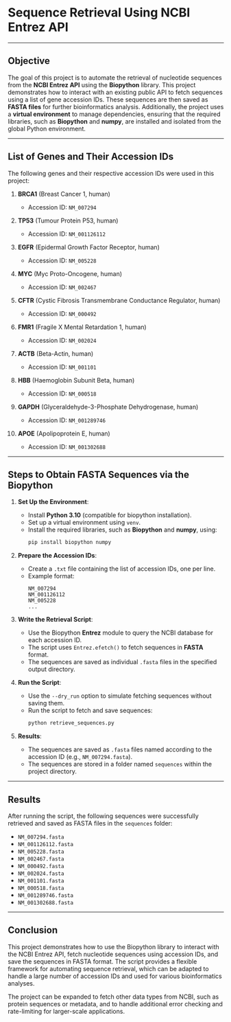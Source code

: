 # Sequence Retrieval Using NCBI Entrez API

---

## Objective

The goal of this project is to automate the retrieval of nucleotide sequences from the **NCBI Entrez API** using the **Biopython** library. This project demonstrates how to interact with an existing public API to fetch sequences using a list of gene accession IDs. These sequences are then saved as **FASTA files** for further bioinformatics analysis. Additionally, the project uses a **virtual environment** to manage dependencies, ensuring that the required libraries, such as **Biopython** and **numpy**, are installed and isolated from the global Python environment.

---

## List of Genes and Their Accession IDs

The following genes and their respective accession IDs were used in this project:

1. **BRCA1** (Breast Cancer 1, human)  
   - Accession ID: `NM_007294`

2. **TP53** (Tumour Protein P53, human)  
   - Accession ID: `NM_001126112`

3. **EGFR** (Epidermal Growth Factor Receptor, human)  
   - Accession ID: `NM_005228`

4. **MYC** (Myc Proto-Oncogene, human)  
   - Accession ID: `NM_002467`

5. **CFTR** (Cystic Fibrosis Transmembrane Conductance Regulator, human)  
   - Accession ID: `NM_000492`

6. **FMR1** (Fragile X Mental Retardation 1, human)  
   - Accession ID: `NM_002024`

7. **ACTB** (Beta-Actin, human)  
   - Accession ID: `NM_001101`

8. **HBB** (Haemoglobin Subunit Beta, human)  
   - Accession ID: `NM_000518`

9. **GAPDH** (Glyceraldehyde-3-Phosphate Dehydrogenase, human)  
   - Accession ID: `NM_001289746`

10. **APOE** (Apolipoprotein E, human)  
    - Accession ID: `NM_001302688`

---

## Steps to Obtain FASTA Sequences via the Biopython

1. **Set Up the Environment**:
   - Install **Python 3.10** (compatible for biopython installation).
   - Set up a virtual environment using `venv`.
   - Install the required libraries, such as **Biopython** and **numpy**, using:
     ```bash
     pip install biopython numpy
     ```

2. **Prepare the Accession IDs**:
   - Create a `.txt` file containing the list of accession IDs, one per line.
   - Example format:
     ```
     NM_007294
     NM_001126112
     NM_005228
     ...
     ```

3. **Write the Retrieval Script**:
   - Use the Biopython **Entrez** module to query the NCBI database for each accession ID.
   - The script uses `Entrez.efetch()` to fetch sequences in **FASTA** format.
   - The sequences are saved as individual `.fasta` files in the specified output directory.

4. **Run the Script**:
   - Use the `--dry_run` option to simulate fetching sequences without saving them.
   - Run the script to fetch and save sequences:
     ```bash
     python retrieve_sequences.py
     ```

5. **Results**:
   - The sequences are saved as `.fasta` files named according to the accession ID (e.g., `NM_007294.fasta`).
   - The sequences are stored in a folder named `sequences` within the project directory.

---

## Results

After running the script, the following sequences were successfully retrieved and saved as FASTA files in the `sequences` folder:

- `NM_007294.fasta`
- `NM_001126112.fasta`
- `NM_005228.fasta`
- `NM_002467.fasta`
- `NM_000492.fasta`
- `NM_002024.fasta`
- `NM_001101.fasta`
- `NM_000518.fasta`
- `NM_001289746.fasta`
- `NM_001302688.fasta`

---

## Conclusion

This project demonstrates how to use the Biopython library to interact with the NCBI Entrez API, fetch nucleotide sequences using accession IDs, and save the sequences in FASTA format. The script provides a flexible framework for automating sequence retrieval, which can be adapted to handle a large number of accession IDs and used for various bioinformatics analyses.

The project can be expanded to fetch other data types from NCBI, such as protein sequences or metadata, and to handle additional error checking and rate-limiting for larger-scale applications.

